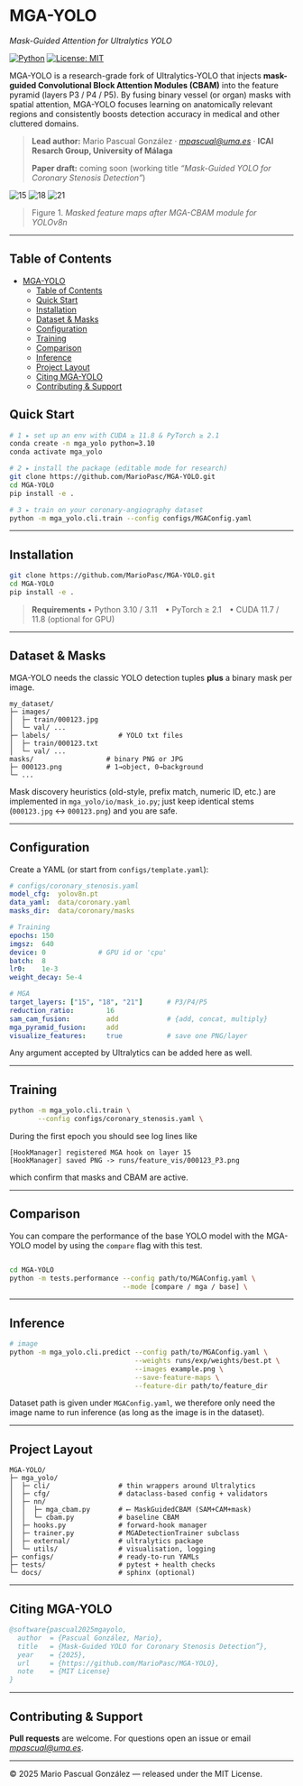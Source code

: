 # MGA-YOLO 

*Mask-Guided Attention for Ultralytics YOLO*

[![Python](https://img.shields.io/badge/python-3.10%20|%203.11-blue)](https://www.python.org/)
[![License: MIT](https://img.shields.io/badge/License-MIT-yellow.svg)](LICENSE)

MGA-YOLO is a research-grade fork of Ultralytics-YOLO that injects **mask-guided Convolutional Block Attention Modules (CBAM)** into the feature pyramid (layers P3 / P4 / P5). By fusing binary vessel (or organ) masks with spatial attention, MGA-YOLO focuses learning on anatomically relevant regions and consistently boosts detection accuracy in medical and other cluttered domains.

> **Lead author:** Mario Pascual González · *[mpascual@uma.es](mailto:mpascual@uma.es)* · **ICAI Resarch Group, University of Málaga**
> 
> **Paper draft:** coming soon (working title *“Mask-Guided YOLO for Coronary Stenosis Detection”*)

![15](/assets/feature_maps/arcadetest_p45_v45_00045_layer-model-15.png)
![18](/assets/feature_maps/arcadetest_p45_v45_00045_layer-model-18.png)
![21](/assets/feature_maps/arcadetest_p45_v45_00045_layer-model-21.png)
> Figure 1. *Masked feature maps after MGA-CBAM module for YOLOv8n*
---

## Table of Contents

- [MGA-YOLO](#mga-yolo)
  - [Table of Contents](#table-of-contents)
  - [Quick Start](#quick-start)
  - [Installation](#installation)
  - [Dataset \& Masks](#dataset--masks)
  - [Configuration](#configuration)
  - [Training](#training)
  - [Comparison](#comparison)
  - [Inference](#inference)
  - [Project Layout](#project-layout)
  - [Citing MGA-YOLO](#citing-mga-yolo)
  - [Contributing \& Support](#contributing--support)


## Quick Start

```bash
# 1 ▸ set up an env with CUDA ≥ 11.8 & PyTorch ≥ 2.1
conda create -n mga_yolo python=3.10
conda activate mga_yolo

# 2 ▸ install the package (editable mode for research)
git clone https://github.com/MarioPasc/MGA-YOLO.git
cd MGA-YOLO
pip install -e .

# 3 ▸ train on your coronary-angiography dataset
python -m mga_yolo.cli.train --config configs/MGAConfig.yaml
```

---

## Installation

```bash
git clone https://github.com/MarioPasc/MGA-YOLO.git
cd MGA-YOLO
pip install -e .
```

> **Requirements**
> • Python 3.10 / 3.11 • PyTorch ≥ 2.1 • CUDA 11.7 / 11.8 (optional for GPU)

---

## Dataset & Masks

MGA-YOLO needs the classic YOLO detection tuples **plus** a binary mask per image.

```
my_dataset/
├─ images/
│  ├─ train/000123.jpg
│  └─ val/ ...
├─ labels/                 # YOLO txt files
│  ├─ train/000123.txt
│  └─ val/ ...
masks/                  # binary PNG or JPG
├─ 000123.png           # 1→object, 0→background
└─ ...
```

Mask discovery heuristics (old-style, prefix match, numeric ID, etc.) are implemented in `mga_yolo/io/mask_io.py`; just keep identical stems (`000123.jpg` ↔ `000123.png`) and you are safe.

---

## Configuration

Create a YAML (or start from `configs/template.yaml`):

```yaml
# configs/coronary_stenosis.yaml
model_cfg:  yolov8n.pt
data_yaml:  data/coronary.yaml
masks_dir:  data/coronary/masks

# Training
epochs: 150
imgsz:  640
device: 0             # GPU id or 'cpu'
batch:  8
lr0:    1e-3
weight_decay: 5e-4

# MGA
target_layers: ["15", "18", "21"]      # P3/P4/P5
reduction_ratio:        16
sam_cam_fusion:         add            # {add, concat, multiply}
mga_pyramid_fusion:     add
visualize_features:     true           # save one PNG/layer
```

Any argument accepted by Ultralytics can be added here as well.

---

## Training

```bash
python -m mga_yolo.cli.train \
       --config configs/coronary_stenosis.yaml \
```

During the first epoch you should see log lines like

```
[HookManager] registered MGA hook on layer 15
[HookManager] saved PNG -> runs/feature_vis/000123_P3.png
```

which confirm that masks and CBAM are active.

---

## Comparison

You can compare the performance of the base YOLO model with the MGA-YOLO model by using the `compare` flag with this test. 

```bash

cd MGA-YOLO
python -m tests.performance --config path/to/MGAConfig.yaml \
                            --mode [compare / mga / base] \ 
```

---

## Inference

```bash
# image
python -m mga_yolo.cli.predict --config path/to/MGAConfig.yaml \
                               --weights runs/exp/weights/best.pt \
                               --images example.png \
                               --save-feature-maps \
                               --feature-dir path/to/feature_dir
```

Dataset path is given under `MGAConfig.yaml`, we therefore only need the image name to run inference (as long as the image is in the dataset). 

---

## Project Layout

```
MGA-YOLO/
├─ mga_yolo/
│  ├─ cli/                 # thin wrappers around Ultralytics
│  ├─ cfg/                 # dataclass-based config + validators
│  ├─ nn/
│  │  ├─ mga_cbam.py       # ⟵ MaskGuidedCBAM (SAM+CAM+mask)
│  │  └─ cbam.py           # baseline CBAM
│  ├─ hooks.py             # forward-hook manager
│  ├─ trainer.py           # MGADetectionTrainer subclass
│  ├─ external/            # ultralytics package
│  └─ utils/               # visualisation, logging
├─ configs/                # ready-to-run YAMLs
├─ tests/                  # pytest + health checks
└─ docs/                   # sphinx (optional)
```

---

## Citing MGA-YOLO

```bibtex
@software{pascual2025mgayolo,
  author  = {Pascual González, Mario},
  title   = {Mask-Guided YOLO for Coronary Stenosis Detection”},
  year    = {2025},
  url     = {https://github.com/MarioPasc/MGA-YOLO},
  note    = {MIT License}
}
```

---

## Contributing & Support

**Pull requests** are welcome. For questions open an issue or email *[mpascual@uma.es](mailto:mpascual@uma.es)*.

---

© 2025 Mario Pascual González — released under the MIT License.
